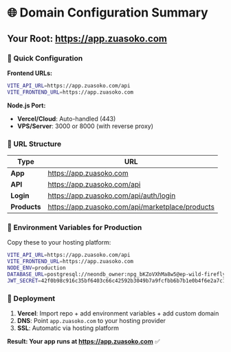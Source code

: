 # 🌐 Domain Configuration Summary

## Your Root: https://app.zuasoko.com

### 🎯 Quick Configuration

**Frontend URLs:**
```bash
VITE_API_URL=https://app.zuasoko.com/api
VITE_FRONTEND_URL=https://app.zuasoko.com
```

**Node.js Port:**
- **Vercel/Cloud**: Auto-handled (443)
- **VPS/Server**: 3000 or 8000 (with reverse proxy)

### 📍 URL Structure

| Type | URL |
|------|-----|
| **App** | https://app.zuasoko.com |
| **API** | https://app.zuasoko.com/api |
| **Login** | https://app.zuasoko.com/api/auth/login |
| **Products** | https://app.zuasoko.com/api/marketplace/products |

### 🔧 Environment Variables for Production

Copy these to your hosting platform:

```bash
VITE_API_URL=https://app.zuasoko.com/api
VITE_FRONTEND_URL=https://app.zuasoko.com
NODE_ENV=production
DATABASE_URL=postgresql://neondb_owner:npg_bKZoVXhMa8w5@ep-wild-firefly-aetjevra-pooler.c-2.us-east-2.aws.neon.tech/neondb?sslmode=require&channel_binding=require
JWT_SECRET=42f0b98c916c35bf6403c66c42592b3049b7a9fcfbb6b7b1e0b4f6e2a7c1e8a9
```

### 🚀 Deployment

1. **Vercel**: Import repo + add environment variables + add custom domain
2. **DNS**: Point `app.zuasoko.com` to your hosting provider
3. **SSL**: Automatic via hosting platform

**Result: Your app runs at https://app.zuasoko.com** ✅
